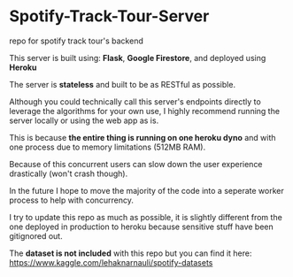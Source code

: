 # Spotify-Track-Tour-Server
repo for spotify track tour's backend

This server is built using: **Flask**, **Google Firestore**, and deployed using **Heroku**

The server is **stateless** and built to be as RESTful as possible.

Although you could technically call this server's endpoints directly to leverage the algorithms for your own use, I highly recommend running the server locally or using the web app as is.

This is because **the entire thing is running on one heroku dyno** and with one process due to memory limitations (512MB RAM). 

Because of this concurrent users can slow down the user experience drastically (won't crash though).

In the future I hope to move the majority of the code into a seperate worker process to help with concurrency.

I try to update this repo as much as possible, it is slightly different from the one deployed in production to heroku because sensitive stuff have been gitignored out.

The **dataset is not included** with this repo but you can find it here: https://www.kaggle.com/lehaknarnauli/spotify-datasets

